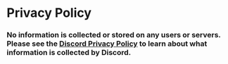 # Privacy Policy

### No information is collected or stored on any users or servers. Please see the [Discord Privacy Policy](https://discord.com/privacy) to learn about what information is collected by Discord.